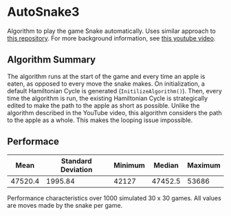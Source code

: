 # AutoSnake3

Algorithm to play the game Snake automatically. Uses similar approach to [this repository](https://github.com/BrianHaidet/AlphaPhoenix/tree/master/Snake_AI_(2020a)_DHCR_with_strategy).
For more background information, see [this youtube video](https://www.youtube.com/watch?v=TOpBcfbAgPg).

## Algorithm Summary

The algorithm runs at the start of the game and every time an apple is eaten, as opposed to every move the snake makes. On initialization, a default Hamiltonian Cycle is generated (`InitilizeAlgorithm()`). Then, every time the algorithm is run, the existing Hamiltonian Cycle is strategically edited to make the path to the apple as short as possible. Unlike the algorithm described in the YouTube video, this algorithm considers the path to the apple as a whole. This makes the looping issue impossible.

## Performace

| Mean    | Standard Deviation | Minimum | Median  | Maximum |
| ------- | ------------------ | ------- | ------- | ------- |
| 47520.4 | 1995.84            | 42127   | 47452.5 | 53686   |

Performance characteristics over 1000 simulated 30 x 30 games. All values are moves made by the snake per game.

